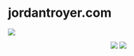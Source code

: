 # jordantroyer.com

<img src="https://boogiedev-pub-assets.s3-us-west-2.amazonaws.com/troyrheadervid.gif" > </img>

<p align="center">
  <img src="https://img.shields.io/badge/Status-In%20Prog-yellow?style=flat-square"></img>
  <img src="https://img.shields.io/github/repo-size/boogiedev/troyr?style=flat-square"></img>
</p>
